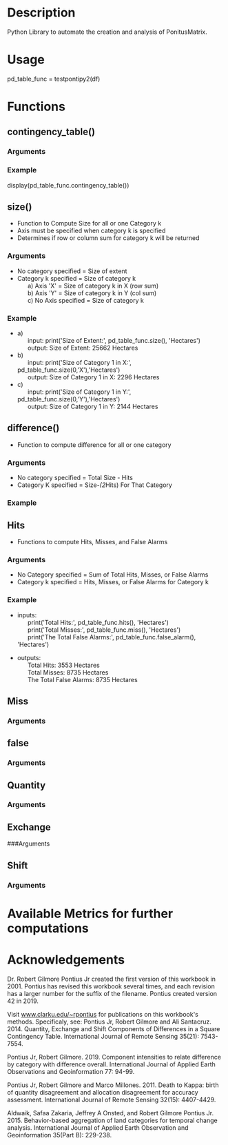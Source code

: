 # Description
Python Library to automate the creation and analysis of PonitusMatrix.

# Usage
pd_table_func = testpontipy2(df)

# Functions
## contingency_table()
### Arguments
### Example
display(pd_table_func.contingency_table())

## size() 
- Function to Compute Size for all or one Category k  
- Axis must be specified when category k is specified  
- Determines if row or column sum for category k will be returned  
### Arguments
- No category specified = Size of extent  
- Category k specified = Size of category k  
&nbsp;&nbsp;&nbsp;&nbsp;&nbsp;&nbsp;a) Axis 'X' = Size of category k in X (row sum)  
&nbsp;&nbsp;&nbsp;&nbsp;&nbsp;&nbsp;b) Axis 'Y' = Size of category k in Y (col sum)  
&nbsp;&nbsp;&nbsp;&nbsp;&nbsp;&nbsp;c) No Axis specified = Size of category k  
### Example
- a)  
&nbsp;&nbsp;&nbsp;&nbsp;&nbsp;&nbsp;input:  print('Size of Extent:', pd_table_func.size(), 'Hectares')  
&nbsp;&nbsp;&nbsp;&nbsp;&nbsp;&nbsp;output: Size of Extent: 25662 Hectares  
- b)  
&nbsp;&nbsp;&nbsp;&nbsp;&nbsp;&nbsp;input:  print('Size of Category 1 in X:', pd_table_func.size(0,'X'),'Hectares')  
&nbsp;&nbsp;&nbsp;&nbsp;&nbsp;&nbsp;output: Size of Category 1 in X: 2296 Hectares  
- c)  
&nbsp;&nbsp;&nbsp;&nbsp;&nbsp;&nbsp;input:  print('Size of Category 1 in Y:', pd_table_func.size(0,'Y'),'Hectares')  
&nbsp;&nbsp;&nbsp;&nbsp;&nbsp;&nbsp;output: Size of Category 1 in Y: 2144 Hectares  


## difference()
- Function to compute difference for all or one category
### Arguments
- No category specified = Total Size - Hits  
- Category K specified = Size-*(2*Hits) For That Category  
### Example


## Hits
- Functions to compute Hits, Misses, and False Alarms
### Arguments
- No Category specified = Sum of Total Hits, Misses, or False Alarms  
- Category k specified = Hits, Misses, or False Alarms for Category k
### Example
- inputs:  
&nbsp;&nbsp;&nbsp;&nbsp;&nbsp;&nbsp;print('Total Hits:', pd_table_func.hits(), 'Hectares')  
&nbsp;&nbsp;&nbsp;&nbsp;&nbsp;&nbsp;print('Total Misses:', pd_table_func.miss(), 'Hectares')  
&nbsp;&nbsp;&nbsp;&nbsp;&nbsp;&nbsp;print('The Total False Alarms:', pd_table_func.false_alarm(), 'Hectares')  

- outputs:  
&nbsp;&nbsp;&nbsp;&nbsp;&nbsp;&nbsp;Total Hits: 3553 Hectares  
&nbsp;&nbsp;&nbsp;&nbsp;&nbsp;&nbsp;Total Misses: 8735 Hectares  
&nbsp;&nbsp;&nbsp;&nbsp;&nbsp;&nbsp;The Total False Alarms: 8735 Hectares  



## Miss
### Arguments





## false
### Arguments



## Quantity
### Arguments


## Exchange
###Arguments


## Shift
### Arguments










# Available Metrics for further computations






# Acknowledgements

Dr. Robert Gilmore Pontius Jr created the first version of this workbook in 2001. Pontius has revised this workbook several times, and each revision has a larger number for the suffix of the filename. Pontius created version 42 in 2019.

Visit www.clarku.edu/~rpontius for publications on this workbook's methods. Specificaly, see:
Pontius Jr, Robert Gilmore and Ali Santacruz. 2014. Quantity, Exchange and Shift Components of Differences in a Square Contingency Table. International Journal of Remote Sensing 35(21): 7543-7554.

Pontius Jr, Robert Gilmore. 2019. Component intensities to relate difference by category with difference overall. International Journal of Applied Earth Observations and Geoinformation 77: 94-99.

Pontius Jr, Robert Gilmore and Marco Millones. 2011. Death to Kappa: birth of quantity disagreement and allocation disagreement for accuracy assessment. International Journal of Remote Sensing 32(15): 4407-4429. 

Aldwaik, Safaa Zakaria, Jeffrey A Onsted, and Robert Gilmore Pontius Jr. 2015. Behavior-based aggregation of land categories for temporal change analysis. International Journal of Applied Earth Observation and Geoinformation 35(Part B): 229-238.
